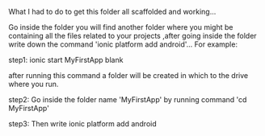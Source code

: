 What I had to do to get this folder all scaffolded and working...

Go inside the folder you will find another folder where you might be containing all the files related to your projects ,after going inside the folder write down the command 'ionic platform add android'... For example:

step1: ionic start MyFirstApp blank

after running this command a folder will be created in which to the drive where you run.

step2: Go inside the folder name 'MyFirstApp' by running command 'cd MyFirstApp'

step3: Then write ionic platform add android